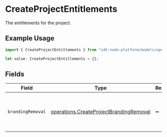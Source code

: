 # CreateProjectEntitlements

The entitlements for the project.

## Example Usage

```typescript
import { CreateProjectEntitlements } from "sdk-node-platform/models/operations";

let value: CreateProjectEntitlements = {};
```

## Fields

| Field                                                                                              | Type                                                                                               | Required                                                                                           | Description                                                                                        |
| -------------------------------------------------------------------------------------------------- | -------------------------------------------------------------------------------------------------- | -------------------------------------------------------------------------------------------------- | -------------------------------------------------------------------------------------------------- |
| `brandingRemoval`                                                                                  | [operations.CreateProjectBrandingRemoval](../../models/operations/createprojectbrandingremoval.md) | :heavy_minus_sign:                                                                                 | Whether branding can be removed from the UI library.                                               |